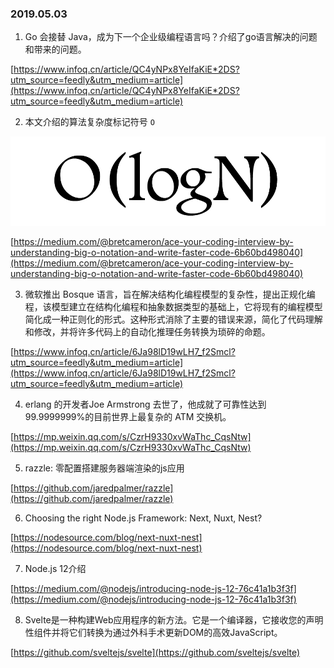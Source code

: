 ### 2019.05.03

1. Go 会接替 Java，成为下一个企业级编程语言吗？介绍了go语言解决的问题和带来的问题。

[https://www.infoq.cn/article/QC4yNPx8YeIfaKiE*2DS?utm_source=feedly&utm_medium=article](https://www.infoq.cn/article/QC4yNPx8YeIfaKiE*2DS?utm_source=feedly&utm_medium=article)

2. 本文介绍的算法复杂度标记符号 `O`

![](../../assets/images/weekly/20190503/o.png)

[https://medium.com/@bretcameron/ace-your-coding-interview-by-understanding-big-o-notation-and-write-faster-code-6b60bd498040](https://medium.com/@bretcameron/ace-your-coding-interview-by-understanding-big-o-notation-and-write-faster-code-6b60bd498040)

3. 微软推出 Bosque 语言，旨在解决结构化编程模型的复杂性，提出正规化编程，该模型建立在结构化编程和抽象数据类型的基础上，它将现有的编程模型简化成一种正则化的形式。这种形式消除了主要的错误来源，简化了代码理解和修改，并将许多代码上的自动化推理任务转换为琐碎的命题。

[https://www.infoq.cn/article/6Ja98lD19wLH7_f2Smcl?utm_source=feedly&utm_medium=article](https://www.infoq.cn/article/6Ja98lD19wLH7_f2Smcl?utm_source=feedly&utm_medium=article)

4. erlang 的开发者Joe Armstrong 去世了，他成就了可靠性达到99.9999999%的目前世界上最复杂的 ATM 交换机。

[https://mp.weixin.qq.com/s/CzrH9330xvWaThc_CqsNtw](https://mp.weixin.qq.com/s/CzrH9330xvWaThc_CqsNtw)

5. razzle: 零配置搭建服务器端渲染的js应用

[https://github.com/jaredpalmer/razzle](https://github.com/jaredpalmer/razzle)

6. Choosing the right Node.js Framework: Next, Nuxt, Nest?

[https://nodesource.com/blog/next-nuxt-nest](https://nodesource.com/blog/next-nuxt-nest)

7. Node.js 12介绍

[https://medium.com/@nodejs/introducing-node-js-12-76c41a1b3f3f](https://medium.com/@nodejs/introducing-node-js-12-76c41a1b3f3f)

8. Svelte是一种构建Web应用程序的新方法。它是一个编译器，它接收您的声明性组件并将它们转换为通过外科手术更新DOM的高效JavaScript。

[https://github.com/sveltejs/svelte](https://github.com/sveltejs/svelte)